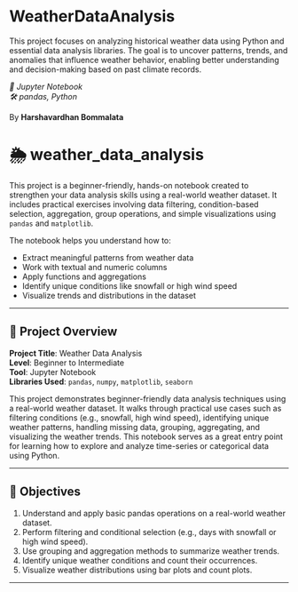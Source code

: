 # WeatherDataAnalysis
This project focuses on analyzing historical weather data using Python and essential data analysis libraries. The goal is to uncover patterns, trends, and anomalies that influence weather behavior, enabling better understanding and decision-making based on past climate records.

*📘 Jupyter Notebook*  
*🛠️ pandas, Python*  

By **Harshavardhan Bommalata**

# 🌦️ weather_data_analysis

This project is a beginner-friendly, hands-on notebook created to strengthen your data analysis skills using a real-world weather dataset. It includes practical exercises involving data filtering, condition-based selection, aggregation, group operations, and simple visualizations using `pandas` and `matplotlib`.

The notebook helps you understand how to:
- Extract meaningful patterns from weather data
- Work with textual and numeric columns
- Apply functions and aggregations
- Identify unique conditions like snowfall or high wind speed
- Visualize trends and distributions in the dataset

---

## 📘 Project Overview

**Project Title**: Weather Data Analysis  
**Level**: Beginner to Intermediate  
**Tool**: Jupyter Notebook  
**Libraries Used**: `pandas`, `numpy`, `matplotlib`, `seaborn`

This project demonstrates beginner-friendly data analysis techniques using a real-world weather dataset. It walks through practical use cases such as filtering conditions (e.g., snowfall, high wind speed), identifying unique weather patterns, handling missing data, grouping, aggregating, and visualizing the weather trends. This notebook serves as a great entry point for learning how to explore and analyze time-series or categorical data using Python.

---

## 🎯 Objectives

1. Understand and apply basic pandas operations on a real-world weather dataset.
2. Perform filtering and conditional selection (e.g., days with snowfall or high wind speed).
3. Use grouping and aggregation methods to summarize weather trends.
4. Identify unique weather conditions and count their occurrences.
5. Visualize weather distributions using bar plots and count plots.

---
